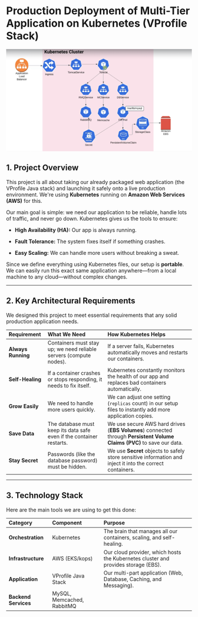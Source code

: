 # Production Deployment of Multi-Tier Application on Kubernetes (VProfile Stack)
![alt text](https://github.com/Tejesh1105/Kubernetes-Application-Deployment-Project-/blob/main/Kubernetes%20app%202.PNG)
## 1. Project Overview

This project is all about taking our already packaged web application (the VProfile Java stack) and launching it safely onto a live production environment. We're using **Kubernetes** running on **Amazon Web Services (AWS)** for this.

Our main goal is simple: we need our application to be reliable, handle lots of traffic, and never go down. Kubernetes gives us the tools to ensure:

* **High Availability (HA):** Our app is always running.

* **Fault Tolerance:** The system fixes itself if something crashes.

* **Easy Scaling:** We can handle more users without breaking a sweat.

Since we define everything using Kubernetes files, our setup is **portable**. We can easily run this exact same application anywhere—from a local machine to any cloud—without complex changes.

---

## 2. Key Architectural Requirements

We designed this project to meet essential requirements that any solid production application needs.

| Requirement | What We Need | How Kubernetes Helps | 
| :----- | :----- | :----- | 
| **Always Running** | Containers must stay up; we need reliable servers (compute nodes). | If a server fails, Kubernetes automatically moves and restarts our containers. | 
| **Self-Healing** | If a container crashes or stops responding, it needs to fix itself. | Kubernetes constantly monitors the health of our app and replaces bad containers automatically. | 
| **Grow Easily** | We need to handle more users quickly. | We can adjust one setting (`replicas` count) in our setup files to instantly add more application copies. | 
| **Save Data** | The database must keep its data safe even if the container restarts. | We use secure AWS hard drives (**EBS Volumes**) connected through **Persistent Volume Claims (PVC)** to save our data. | 
| **Stay Secret** | Passwords (like the database password) must be hidden. | We use **Secret** objects to safely store sensitive information and inject it into the correct containers. | 

---

## 3. Technology Stack

Here are the main tools we are using to get this done:

| Category | Component | Purpose | 
| :----- | :----- | :----- | 
| **Orchestration** | Kubernetes | The brain that manages all our containers, scaling, and self-healing. | 
| **Infrastructure** | AWS (EKS/kops) | Our cloud provider, which hosts the Kubernetes cluster and provides storage (EBS). | 
| **Application** | VProfile Java Stack | Our multi-part application (Web, Database, Caching, and Messaging). | 
| **Backend Services** | MySQL, Memcached, RabbitMQ |
